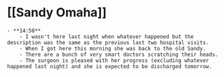 # [[Sandy Omaha]]
	- **14:50**
		- I wasn't here last night when whatever happened but the description was the same as the previous last two hospital visits.
		- When I got here this morning she was back to the old Sandy.
		- There are a bunch of very smart doctors scratching their heads.
		- The surgeon is pleased with her progress (excluding whatever happened last night) and she is expected to be discharged tomorrow.
